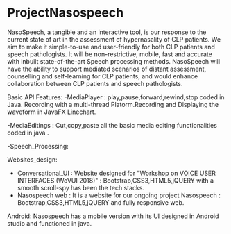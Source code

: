 # ProjectNasospeech


NasoSpeech, a tangible and an interactive tool, is our response to the current state of art in the assessment of hypernasality of CLP patients. We aim to make it simple-to-use and user-friendly for both CLP patients and speech pathologists. It will be non-restrictive, mobile, fast and accurate with inbuilt state-of-the-art Speech processing methods. NasoSpeech will have the ability to support mediated scenarios of distant assessment, counselling and self-learning for CLP patients, and would enhance collaboration between CLP patients and speech pathologists.

Basic API Features:
 -MediaPlayer :
               play,pause,forward,rewind,stop coded in Java.
               Recording with a multi-thread Platorm.Recording and Displaying the waveform in JavaFX Linechart.
               
 -MediaEditings :
               Cut,copy,paste all the basic media editing functionalities coded in java .
               
 -Speech_Processing:
               
Websites_design:
 - Conversational_UI : Website designed for "Workshop on VOICE USER INTERFACES (WoVUI 2018)"
                     : Bootstrap,CSS3,HTML5,jQUERY with a smooth scroll-spy has been the tech stacks.
 - Nasospeech web    : It is a website for our ongoing project Nasospeech
                     : Bootstrap,CSS3,HTML5,jQUERY and fully responsive web.
                     
Android: 
  Nasospeech has a mobile version with its UI designed in Android studio and functioned in java.
       
                     
